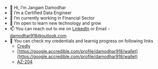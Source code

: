 - 👋 Hi, I’m Jangam Damodhar
- 👀 I’m a Certified Data Engineer
- 🌱 I’m currently working in Financial Sector 
- 💞️ I’m open to learn new technology and grow
- 📫 You can reach out to me on [LinkedIn](https://www.linkedin.com/in/damodhar918) or Email - damodhar918@outlook.com
- 🔘 You can check my credentials and learnig progress on following links
  -  [Credly](https://www.credly.com/users/damodhar-jangam.7b2d1e73/badges)
  -  [https://google.accredible.com/profile/damodhar918/wallet](https://google.accredible.com/profile/damodhar918/wallet)
  -  [AZ-204](https://learn.microsoft.com/en-us/users/damodhar918/credentials/b0a1bfb6c2587d7a)
<!---
damodhar918/damodhar918 is a ✨ special ✨ repository because its `README.md` (this file) appears on your GitHub profile.
You can click the Preview link to take a look at your changes.
--->
